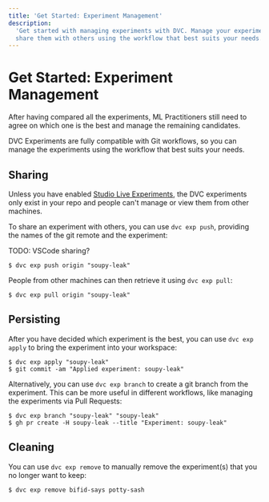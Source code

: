 ```yaml
---
title: 'Get Started: Experiment Management'
description:
  'Get started with managing experiments with DVC. Manage your experiments and
  share them with others using the workflow that best suits your needs.'
---
```


# Get Started: Experiment Management

After having compared all the experiments, ML Practitioners still need to agree
on which one is the best and manage the remaining candidates.

<abbr>DVC Experiments</abbr> are fully compatible with Git workflows, so you can
manage the experiments using the workflow that best suits your needs.

## Sharing

Unless you have enabled
[Studio Live Experiments](/doc/studio/user-guide/projects-and-experiments/live-metrics-and-plots),
the DVC experiments only exist in your repo and people can't manage or view them
from other machines.

To share an experiment with others, you can use `dvc exp push`, providing the
names of the git remote and the experiment:

TODO: VSCode sharing?

```cli
$ dvc exp push origin "soupy-leak"
```

People from other machines can then retrieve it using `dvc exp pull`:

```cli
$ dvc exp pull origin "soupy-leak"
```

## Persisting

After you have decided which experiment is the best, you can use `dvc exp apply`
to bring the experiment into your <abbr>workspace</abbr>:

```cli
$ dvc exp apply "soupy-leak"
$ git commit -am "Applied experiment: soupy-leak"
```

Alternatively, you can use `dvc exp branch` to create a git branch from the
experiment. This can be more useful in different workflows, like managing the
experiments via Pull Requests:

```cli
$ dvc exp branch "soupy-leak" "soupy-leak"
$ gh pr create -H soupy-leak --title "Experiment: soupy-leak"
```

## Cleaning

You can use `dvc exp remove` to manually remove the experiment(s) that you no
longer want to keep:

```cli
$ dvc exp remove bifid-says potty-sash
```
